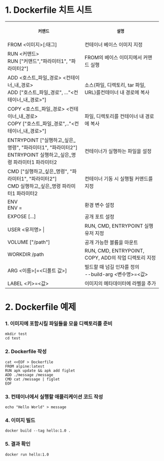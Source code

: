 # 1. Dockerfile 치트 시트

<table>
<tr>
<th align="center">
<img width="441" height="1">
<p> 
<small>
커맨드 
</small>
</p>
</th>
<th align="center">
<img width="441" height="1">
<p> 
<small>
설명
</small>
</p>
</th>
</tr>
<tr>
<td>
<!-- REMOVE THE BACKSLASHES -->
FROM <이미지>[:태그]
</td>
<td>
<!-- REMOVE THE BACKSLASHES -->
컨테이너 베이스 이미지 지정
</td>
</tr>
<tr>
<td>
<!-- REMOVE THE BACKSLASHES -->
RUN <커맨드> <br> RUN ["커맨드","파라미터1", "파라미터2"]
</td>
<td>
FROM의 베이스 이미지에서 커맨드 실행
</td>
</tr>
<tr>
<td>
<!-- REMOVE THE BACKSLASHES -->
ADD <호스트_파일_경로> <컨테이너_내_경로> <br> ADD ["호스트_파일_경로", ..."<컨테이너_내_경로>"]
</td>
<td>
소스(파일, 디렉토리, tar 파일, URL)를컨테이너 내 경로에 복사
</td>
</tr>
<tr>
<td>
<!-- REMOVE THE BACKSLASHES -->
COPY <호스트_파일_경로> <컨테이너_내_경로> <br> COPY ["호스트_파일_경로",.."<컨테이너_내_경로>"]
</td>
<td>
파일, 디렉토리를 컨테이너 내 경로에 복사
</td>
</tr>
<tr>
<td>
<!-- REMOVE THE BACKSLASHES -->
ENTRYPOINT ["실행하고_싶은_명령", "파라미터1", "파라미터2"] <br> ENTRYPOINT 실행하고_싶은_명령 파라미터1 파라미터2
</td>
<td>
컨테이너가 실행하는 파일을 설정
</td>
</tr>
<tr>
<td>
<!-- REMOVE THE BACKSLASHES -->
CMD ["실행하고_싶은_명령", "파라미터1", "파라미터2"] <br> CMD 실행하고_싶은_명령 파라미터1 파라미터2
</td>
<td>
컨테이너 기동 시 실행될 커맨드를 지정
</td>
</tr>
<tr>
<td>
<!-- REMOVE THE BACKSLASHES -->
ENV <key> <value> <br> ENV <key>=<value>
</td>
<td>
환경 변수 설정
</td>
</tr>
<tr>
<td>
<!-- REMOVE THE BACKSLASHES -->
EXPOSE <port> [<port>...]
</td>
<td>
공개 포트 설정
</td>
</tr>
<tr>
<td>
<!-- REMOVE THE BACKSLASHES -->
USER <유저명> | <UID>
</td>
<td>
RUN, CMD, ENTRYPOINT 실행 유저 지정
</td>
</tr>
<tr>
<td>
<!-- REMOVE THE BACKSLASHES -->
VOLUME ["/path"]
</td>
<td>
공개 가능한 볼륨을 마운트
</td>
</tr>
<tr>
<td>
<!-- REMOVE THE BACKSLASHES -->
WORKDIR /path
</td>
<td>
RUN, CMD, ENTRYPOINT, COPY, ADD의 작업 디렉토리 지정
</td>
</tr>
<tr>
<td>
<!-- REMOVE THE BACKSLASHES -->
ARG <이름>[=<디폴트 값>]
</td>
<td>
빌드할 때 넘길 인자를 정의 <br> --build-arg <변수명>=<값>
</td>
</tr>
<tr>
<td>
<!-- REMOVE THE BACKSLASHES -->
LABEL <키>=<값> 
</td>
<td>
이미지의 메타데이터에 라벨을 추가
</td>
</tr>
</table>

# 2. Dockerfile 예제

### 1. 이미지에 포함시킬 파일들을 모을 디렉토리를 준비
```
mkdir test
cd test
```

### 2. Dockerfile 작성
```
cat <<EOF > Dockerfile
FROM alpine:latest
RUN apk update && apk add figlet
ADD ./message /message
CMD cat /message | figlet
EOF
```

### 3. 컨테이너에서 실행할 애플리케이션 코드 작성
```
echo "Hello World" > message
```

### 4. 이미지 빌드
```
docker build --tag hello:1.0 .
```

### 5. 결과 확인
```
docker run hello:1.0
```